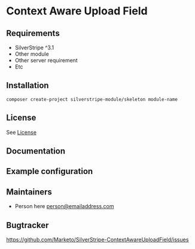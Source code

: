 # Context Aware Upload Field

## Requirements
 * SilverStripe ^3.1
 * Other module
 * Other server requirement
 * Etc

## Installation

```
composer create-project silverstripe-module/skeleton module-name
```

## License
See [License](license.md)

## Documentation


## Example configuration 

## Maintainers

 * Person here <person@emailaddress.com>
 
## Bugtracker

https://github.com/Marketo/SilverStripe-ContextAwareUploadField/issues
 
